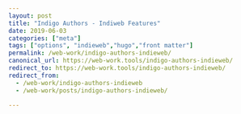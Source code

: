 ```yaml
---
layout: post
title: "Indigo Authors - Indiweb Features"
date: 2019-06-03
categories: ["meta"]
tags: ["options", "indieweb","hugo","front matter"]
permalink: /web-work/indigo-authors-indieweb/
canonical_url: https://web-work.tools/indigo-authors-indieweb/
redirect_to: https://web-work.tools/indigo-authors-indieweb/
redirect_from:
  - /web-work/indigo-authors-indieweb
  - /web-work/posts/indigo-authors-indieweb/

---
```

